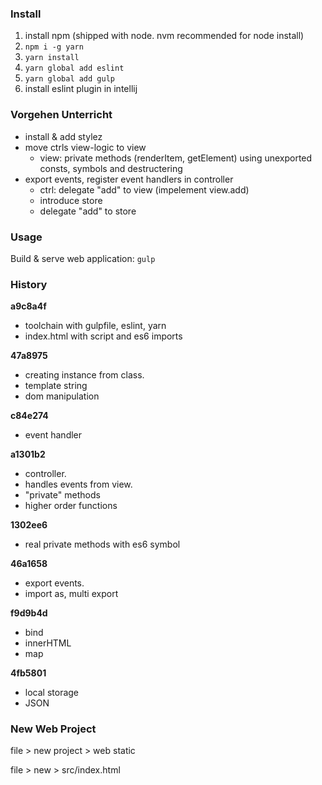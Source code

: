 ### Install

1. install npm (shipped with node. nvm recommended for node install)
1. `npm i -g yarn`
1. `yarn install`
1. `yarn global add eslint`
1. `yarn global add gulp`
1. install eslint plugin in intellij

### Vorgehen Unterricht
- install & add stylez	
- move ctrls view-logic to view
	- view: private methods (renderItem, getElement) using unexported consts, symbols and destructering
- export events, register event handlers in controller
	- ctrl: delegate "add" to view (impelement view.add)
	- introduce store
	- delegate "add" to store


### Usage
Build & serve web application:  `gulp`

### History

**a9c8a4f**
* toolchain with gulpfile, eslint, yarn
* index.html with script and es6 imports

**47a8975**
* creating instance from class.
* template string
* dom manipulation

**c84e274**
* event handler

**a1301b2**
* controller. 
* handles events from view.
* "private" methods
* higher order functions

**1302ee6**
* real private methods with es6 symbol

**46a1658**
* export events. 
* import as, multi export

**f9d9b4d**
* bind
* innerHTML
* map

**4fb5801**
* local storage
* JSON

### New Web Project
file > new project > web static

file > new > src/index.html

